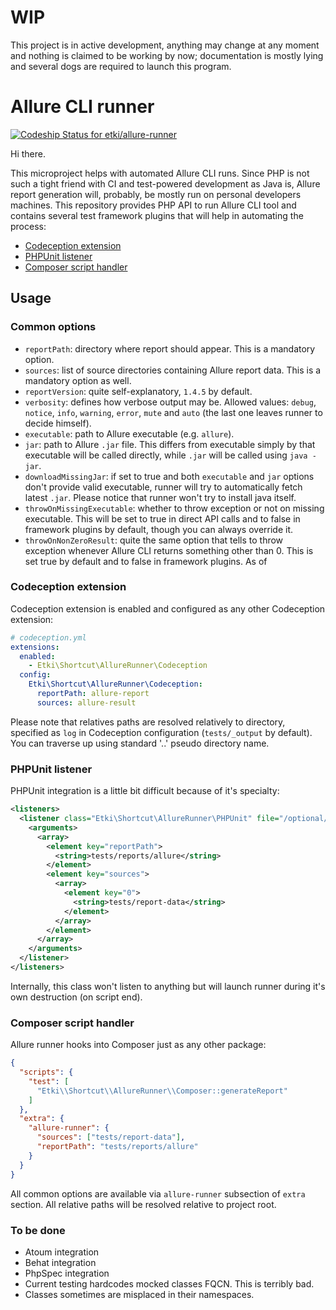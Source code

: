# WIP

This project is in active development, anything may change at any moment and
nothing is claimed to be working by now; documentation is mostly lying and
several dogs are required to launch this program.

# Allure CLI runner

[ ![Codeship Status for etki/allure-runner](https://codeship.com/projects/70cc58f0-ecb6-0132-a083-1232bdb5f33c/status?branch=master)](https://codeship.com/projects/83798)

Hi there.

This microproject helps with automated Allure CLI runs. Since PHP is not such a
tight friend with CI and test-powered development as Java is, Allure report
generation will, probably, be mostly run on personal developers machines. This
repository provides PHP API to run Allure CLI tool and contains several test
framework plugins that will help in automating the process:

* [Codeception extension](#codeception-extension)
* [PHPUnit listener](#phpunit-listener)
* [Composer script handler](#composer-script-handler)

## Usage

### Common options

* `reportPath`: directory where report should appear. This is a mandatory
option.
* `sources`: list of source directories containing Allure report data. This is
a mandatory option as well.
* `reportVersion`: quite self-explanatory, `1.4.5` by default.
* `verbosity`: defines how verbose output may be. Allowed values: `debug`,
`notice`, `info`, `warning`, `error`, `mute` and `auto` (the last one leaves
runner to decide himself).
* `executable`: path to Allure executable (e.g. `allure`).
* `jar`: path to Allure `.jar` file. This differs from executable simply by
that executable will be called directly, while `.jar` will be called using
`java -jar`.
* `downloadMissingJar`: if set to true and both `executable` and `jar` options
don't provide valid executable, runner will try to automatically fetch latest
`.jar`. Please notice that runner won't try to install java itself.
* `throwOnMissingExecutable`: whether to throw exception or not on missing
executable. This will be set to true in direct API calls and to false in
framework plugins by default, though you can always override it.
* `throwOnNonZeroResult`: quite the same option that tells to throw exception
whenever Allure CLI returns something other than 0. This is set true by default
and to false in framework plugins. As of 

### Codeception extension

Codeception extension is enabled and configured as any other Codeception
extension:

```yml
# codeception.yml
extensions:
  enabled:
    - Etki\Shortcut\AllureRunner\Codeception
  config:
    Etki\Shortcut\AllureRunner\Codeception:
      reportPath: allure-report
      sources: allure-result
```

Please note that relatives paths are resolved relatively to directory, specified
as `log` in Codeception configuration (`tests/_output` by default). You can
traverse up using standard '..' pseudo directory name.

### PHPUnit listener

PHPUnit integration is a little bit difficult because of it's specialty:

```xml
<listeners>
  <listener class="Etki\Shortcut\AllureRunner\PHPUnit" file="/optional/path/to/MyListener.php">
    <arguments>
      <array>
        <element key="reportPath">
          <string>tests/reports/allure</string>
        </element>
        <element key="sources">
          <array>
            <element key="0">
              <string>tests/report-data</string>
            </element>
          </array>
        </element>
      </array>
    </arguments>
  </listener>
</listeners>
```

Internally, this class won't listen to anything but will launch runner during
it's own destruction (on script end).

### Composer script handler

Allure runner hooks into Composer just as any other package:

```json
{
  "scripts": {
    "test": [
      "Etki\\Shortcut\\AllureRunner\\Composer::generateReport"
    ]
  },
  "extra": {
    "allure-runner": {
      "sources": ["tests/report-data"],
      "reportPath": "tests/reports/allure"
    }
  }
}
```

All common options are available via `allure-runner` subsection of `extra`
section. All relative paths will be resolved relative to project root.

### To be done

* Atoum integration
* Behat integration
* PhpSpec integration
* Current testing hardcodes mocked classes FQCN. This is terribly bad.
* Classes sometimes are misplaced in their namespaces.
